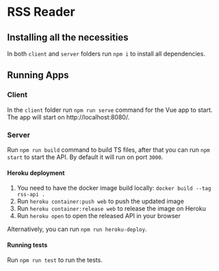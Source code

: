 # RSS Reader

## Installing all the necessities

In both `client` and `server` folders run `npm i` to install all dependencies. 

## Running Apps

### Client

In the `client` folder run `npm run serve` command for the Vue app to start. The app will start on http://localhost:8080/.

### Server

Run `npm run build` command to build TS files, after that you can run `npm start` to start the API. By default it will run on port `3000`.

#### Heroku deployment

1. You need to have the docker image build locally: `docker build --tag rss-api .`
2. Run `heroku container:push web` to push the updated image
3. Run `heroku container:release web` to release the image on Heroku
4. Run `heroku open` to open the released API in your browser

Alternatively, you can run `npm run heroku-deploy`.

#### Running tests

Run `npm run test` to run the tests.